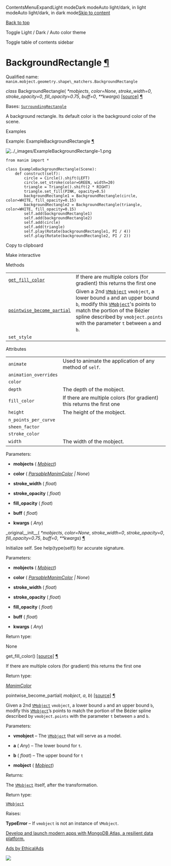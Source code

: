 ContentsMenuExpandLight modeDark modeAuto light/dark, in light modeAuto light/dark, in dark mode[Skip to content](https://docs.manim.community/en/stable/reference/manim.mobject.geometry.shape_matchers.BackgroundRectangle.html#furo-main-content)

[Back to top](https://docs.manim.community/en/stable/reference/manim.mobject.geometry.shape_matchers.BackgroundRectangle.html#)

Toggle Light / Dark / Auto color theme

Toggle table of contents sidebar

# BackgroundRectangle [¶](https://docs.manim.community/en/stable/reference/manim.mobject.geometry.shape_matchers.BackgroundRectangle.html\#backgroundrectangle "Link to this heading")

Qualified name: `manim.mobject.geometry.shape\_matchers.BackgroundRectangle`

_class_ BackgroundRectangle( _\*mobjects_, _color=None_, _stroke\_width=0_, _stroke\_opacity=0_, _fill\_opacity=0.75_, _buff=0_, _\*\*kwargs_) [\[source\]](https://docs.manim.community/en/stable/_modules/manim/mobject/geometry/shape_matchers.html#BackgroundRectangle) [¶](https://docs.manim.community/en/stable/reference/manim.mobject.geometry.shape_matchers.BackgroundRectangle.html#manim.mobject.geometry.shape_matchers.BackgroundRectangle "Link to this definition")

Bases: [`SurroundingRectangle`](https://docs.manim.community/en/stable/reference/manim.mobject.geometry.shape_matchers.SurroundingRectangle.html#manim.mobject.geometry.shape_matchers.SurroundingRectangle "manim.mobject.geometry.shape_matchers.SurroundingRectangle")

A background rectangle. Its default color is the background color
of the scene.

Examples

Example: ExampleBackgroundRectangle [¶](https://docs.manim.community/en/stable/reference/manim.mobject.geometry.shape_matchers.BackgroundRectangle.html#examplebackgroundrectangle)

![../_images/ExampleBackgroundRectangle-1.png](https://docs.manim.community/en/stable/_images/ExampleBackgroundRectangle-1.png)

```
from manim import *

class ExampleBackgroundRectangle(Scene):
    def construct(self):
        circle = Circle().shift(LEFT)
        circle.set_stroke(color=GREEN, width=20)
        triangle = Triangle().shift(2 * RIGHT)
        triangle.set_fill(PINK, opacity=0.5)
        backgroundRectangle1 = BackgroundRectangle(circle, color=WHITE, fill_opacity=0.15)
        backgroundRectangle2 = BackgroundRectangle(triangle, color=WHITE, fill_opacity=0.15)
        self.add(backgroundRectangle1)
        self.add(backgroundRectangle2)
        self.add(circle)
        self.add(triangle)
        self.play(Rotate(backgroundRectangle1, PI / 4))
        self.play(Rotate(backgroundRectangle2, PI / 2))

```

Copy to clipboard

Make interactive

Methods

|     |     |
| --- | --- |
| [`get_fill_color`](https://docs.manim.community/en/stable/reference/manim.mobject.geometry.shape_matchers.BackgroundRectangle.html#manim.mobject.geometry.shape_matchers.BackgroundRectangle.get_fill_color "manim.mobject.geometry.shape_matchers.BackgroundRectangle.get_fill_color") | If there are multiple colors (for gradient) this returns the first one |
| [`pointwise_become_partial`](https://docs.manim.community/en/stable/reference/manim.mobject.geometry.shape_matchers.BackgroundRectangle.html#manim.mobject.geometry.shape_matchers.BackgroundRectangle.pointwise_become_partial "manim.mobject.geometry.shape_matchers.BackgroundRectangle.pointwise_become_partial") | Given a 2nd [`VMobject`](https://docs.manim.community/en/stable/reference/manim.mobject.types.vectorized_mobject.VMobject.html#manim.mobject.types.vectorized_mobject.VMobject "manim.mobject.types.vectorized_mobject.VMobject") `vmobject`, a lower bound `a` and an upper bound `b`, modify this [`VMobject`](https://docs.manim.community/en/stable/reference/manim.mobject.types.vectorized_mobject.VMobject.html#manim.mobject.types.vectorized_mobject.VMobject "manim.mobject.types.vectorized_mobject.VMobject")'s points to match the portion of the Bézier spline described by `vmobject.points` with the parameter `t` between `a` and `b`. |
| `set_style` |  |

Attributes

|     |     |
| --- | --- |
| `animate` | Used to animate the application of any method of `self`. |
| `animation_overrides` |  |
| `color` |  |
| `depth` | The depth of the mobject. |
| `fill_color` | If there are multiple colors (for gradient) this returns the first one |
| `height` | The height of the mobject. |
| `n_points_per_curve` |  |
| `sheen_factor` |  |
| `stroke_color` |  |
| `width` | The width of the mobject. |

Parameters:

- **mobjects** ( [_Mobject_](https://docs.manim.community/en/stable/reference/manim.mobject.mobject.Mobject.html#manim.mobject.mobject.Mobject "manim.mobject.mobject.Mobject"))

- **color** ( [_ParsableManimColor_](https://docs.manim.community/en/stable/reference/manim.utils.color.core.html#manim.utils.color.core.ParsableManimColor "manim.utils.color.core.ParsableManimColor") _\|_ _None_)

- **stroke\_width** ( _float_)

- **stroke\_opacity** ( _float_)

- **fill\_opacity** ( _float_)

- **buff** ( _float_)

- **kwargs** ( _Any_)


\_original\_\_init\_\_( _\*mobjects_, _color=None_, _stroke\_width=0_, _stroke\_opacity=0_, _fill\_opacity=0.75_, _buff=0_, _\*\*kwargs_) [¶](https://docs.manim.community/en/stable/reference/manim.mobject.geometry.shape_matchers.BackgroundRectangle.html#manim.mobject.geometry.shape_matchers.BackgroundRectangle._original__init__ "Link to this definition")

Initialize self. See help(type(self)) for accurate signature.

Parameters:

- **mobjects** ( [_Mobject_](https://docs.manim.community/en/stable/reference/manim.mobject.mobject.Mobject.html#manim.mobject.mobject.Mobject "manim.mobject.mobject.Mobject"))

- **color** ( [_ParsableManimColor_](https://docs.manim.community/en/stable/reference/manim.utils.color.core.html#manim.utils.color.core.ParsableManimColor "manim.utils.color.core.ParsableManimColor") _\|_ _None_)

- **stroke\_width** ( _float_)

- **stroke\_opacity** ( _float_)

- **fill\_opacity** ( _float_)

- **buff** ( _float_)

- **kwargs** ( _Any_)


Return type:

None

get\_fill\_color() [\[source\]](https://docs.manim.community/en/stable/_modules/manim/mobject/geometry/shape_matchers.html#BackgroundRectangle.get_fill_color) [¶](https://docs.manim.community/en/stable/reference/manim.mobject.geometry.shape_matchers.BackgroundRectangle.html#manim.mobject.geometry.shape_matchers.BackgroundRectangle.get_fill_color "Link to this definition")

If there are multiple colors (for gradient)
this returns the first one

Return type:

[_ManimColor_](https://docs.manim.community/en/stable/reference/manim.utils.color.core.ManimColor.html#manim.utils.color.core.ManimColor "manim.utils.color.core.ManimColor")

pointwise\_become\_partial( _mobject_, _a_, _b_) [\[source\]](https://docs.manim.community/en/stable/_modules/manim/mobject/geometry/shape_matchers.html#BackgroundRectangle.pointwise_become_partial) [¶](https://docs.manim.community/en/stable/reference/manim.mobject.geometry.shape_matchers.BackgroundRectangle.html#manim.mobject.geometry.shape_matchers.BackgroundRectangle.pointwise_become_partial "Link to this definition")

Given a 2nd [`VMobject`](https://docs.manim.community/en/stable/reference/manim.mobject.types.vectorized_mobject.VMobject.html#manim.mobject.types.vectorized_mobject.VMobject "manim.mobject.types.vectorized_mobject.VMobject") `vmobject`, a lower bound `a` and
an upper bound `b`, modify this [`VMobject`](https://docs.manim.community/en/stable/reference/manim.mobject.types.vectorized_mobject.VMobject.html#manim.mobject.types.vectorized_mobject.VMobject "manim.mobject.types.vectorized_mobject.VMobject")’s points to
match the portion of the Bézier spline described by `vmobject.points`
with the parameter `t` between `a` and `b`.

Parameters:

- **vmobject** – The [`VMobject`](https://docs.manim.community/en/stable/reference/manim.mobject.types.vectorized_mobject.VMobject.html#manim.mobject.types.vectorized_mobject.VMobject "manim.mobject.types.vectorized_mobject.VMobject") that will serve as a model.

- **a** ( _Any_) – The lower bound for `t`.

- **b** ( _float_) – The upper bound for `t`

- **mobject** ( [_Mobject_](https://docs.manim.community/en/stable/reference/manim.mobject.mobject.Mobject.html#manim.mobject.mobject.Mobject "manim.mobject.mobject.Mobject"))


Returns:

The [`VMobject`](https://docs.manim.community/en/stable/reference/manim.mobject.types.vectorized_mobject.VMobject.html#manim.mobject.types.vectorized_mobject.VMobject "manim.mobject.types.vectorized_mobject.VMobject") itself, after the transformation.

Return type:

[`VMobject`](https://docs.manim.community/en/stable/reference/manim.mobject.types.vectorized_mobject.VMobject.html#manim.mobject.types.vectorized_mobject.VMobject "manim.mobject.types.vectorized_mobject.VMobject")

Raises:

**TypeError** – If `vmobject` is not an instance of `VMobject`.

[Develop and launch modern apps with MongoDB Atlas, a resilient data platform.](https://server.ethicalads.io/proxy/click/8269/019600eb-e59a-7410-9fcd-4e9f9f9e4fa3/)

[Ads by EthicalAds](https://www.ethicalads.io/advertisers/?ref=ea-text)

![](https://server.ethicalads.io/proxy/view/8269/019600eb-e59a-7410-9fcd-4e9f9f9e4fa3/)